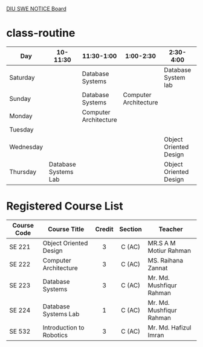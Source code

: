 [DIU SWE NOTICE Board](https://daffodilvarsity.edu.bd/department/swe/notice)

# class-routine

| Day         |  10-11:30            | 11:30-1:00  | 1:00-2:30             |        2:30-4:00       |    4:00-5:30    |
| ----------- | -------------------- | ----------- | --------------------- | ---------------------- | --------------- |
| Saturday    |                 | Database Systems |                       | Database System lab    |                 |
| Sunday      |                 | Database Systems | Computer Architecture |                        |                 |
| Monday      |                      | Computer Architecture |             |                        |                 |
| Tuesday     |                      |             |                       |                        |                 |
| Wednesday   |                      |             |                       | Object Oriented Design |                 |
| Thursday    | Database Systems Lab |             |                       | Object Oriented Design | Robotix         |


# Registered Course List
| Course Code | Course Title        | Credit   | Section    | Teacher                  |
| ----------- | ------------------- | :------: | :-------:  | ------------------------ |
| SE 221 | Object Oriented Design   | 3        | C (AC)     | MR.S A M Motiur Rahman   |
| SE 222 | Computer Architecture    | 3        | C (AC)     | MS. Raihana Zannat       |
| SE 223 | Database Systems         | 3        | C (AC)     | Mr. Md. Mushfiqur Rahman |
| SE 224 | Database Systems Lab     | 1        | C (AC)     | Mr. Md. Mushfiqur Rahman |
| SE 532 | Introduction to Robotics | 3        | C (AC)     | Mr. Md. Hafizul Imran    |

